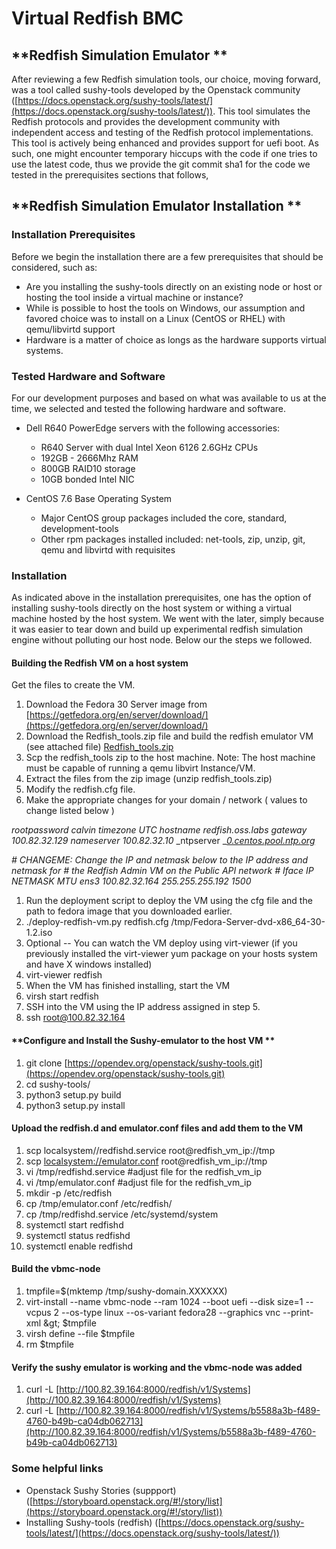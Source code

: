 # **Virtual Redfish BMC**

## **Redfish Simulation Emulator **

After reviewing a few Redfish simulation tools, our choice, moving forward, was a tool called sushy-tools developed by the Openstack community ([https://docs.openstack.org/sushy-tools/latest/](https://docs.openstack.org/sushy-tools/latest/)).  This tool simulates the Redfish protocols and provides the development community with independent access and testing of the Redfish protocol implementations.  This tool is actively being enhanced and provides support for uefi boot.  As such, one might encounter temporary hiccups with the code if one tries to use the latest code, thus we provide the git commit sha1 for the code we tested in the prerequisites sections that follows,

## **Redfish Simulation Emulator Installation **

### **Installation Prerequisites**

Before we begin the installation there are a few prerequisites that should be considered, such as:

- Are you installing the sushy-tools directly on an existing node or host or hosting the tool inside a virtual machine or instance?
- While is possible to host the tools on Windows, our assumption and favored choice was to install on a Linux (CentOS or RHEL) with qemu/libvirtd support
- Hardware is a matter of choice as longs as the hardware supports virtual systems.

### **Tested Hardware and Software**

For our development purposes and based on what was available to us at the time, we selected and tested the following hardware and software.

- Dell R640 PowerEdge servers with the following accessories:
  - R640 Server with dual Intel Xeon 6126 2.6GHz CPUs
  - 192GB - 2666Mhz RAM
  - 800GB  RAID10 storage
  - 10GB bonded Intel NIC

- CentOS 7.6 Base Operating System
  - Major CentOS group packages included the core, standard, development-tools
  - Other rpm packages installed included: net-tools, zip, unzip, git, qemu and libvirtd with requisites

### **Installation**

As indicated above in the installation prerequisites, one has the option of installing sushy-tools directly on the host system or withing a virtual machine hosted by the host system.  We went with the later, simply because it was easier to tear down and build up experimental redfish simulation engine without polluting our host node.  Below our the steps we followed.

#### **Building the Redfish VM on a host system**

Get the files to create the VM.

1. Download the Fedora 30 Server image from [https://getfedora.org/en/server/download/](https://getfedora.org/en/server/download/)
2. Download the Redfish\_tools.zip file and build the redfish emulator VM (see attached file) [Redfish\_tools.zip](https://wiki.dellemc-community.org/download/attachments/54198412/Redfish_tools.zip?version=1&amp;modificationDate=1567542789197&amp;api=v2)
3. Scp the redfish\_tools zip to the host machine.   Note: The host machine must be capable of running a qemu libvirt Instance/VM.
4. Extract the files from the zip image (unzip redfish\_tools.zip)
5. Modify the redfish.cfg file.
  1. Make the appropriate changes for your domain / network ( values to change listed below )

_rootpassword calvin_
_timezone UTC_
_hostname redfish.oss.labs_
_gateway 100.82.32.129_
_nameserver 100.82.32.10_
_ntpserver _[_0.centos.pool.ntp.org_](http://0.centos.pool.ntp.org/)

_# CHANGEME: Change the IP and netmask below to the IP address and netmask for_
_# the Redfish Admin VM on the Public API network_
_# Iface IP NETMASK MTU_
_ens3 100.82.32.164 255.255.255.192 1500_

1. Run the deployment script to deploy the VM using the cfg file and the path to fedora image that you downloaded earlier.
  1. ./deploy-redfish-vm.py redfish.cfg /tmp/Fedora-Server-dvd-x86\_64-30-1.2.iso
2.  Optional -- You can watch the VM deploy using virt-viewer (if you previously installed the virt-viewer yum package on your hosts system and have X windows installed)
  1. virt-viewer redfish
3.  When the VM has finished installing, start the VM
  1. virsh start redfish
4.  SSH into the VM using the IP address assigned in step 5.
  1. ssh root@100.82.32.164

#### **Configure and Install the Sushy-emulator to the host VM **

1. git clone [https://opendev.org/openstack/sushy-tools.git](https://opendev.org/openstack/sushy-tools.git)
2. cd sushy-tools/
3. python3 setup.py build
4. python3 setup.py install

#### **Upload the redfish.d and emulator.conf files and add them to the VM**

1. scp localsystem//redfishd.service root@redfish\_vm\_ip://tmp
2. scp [localsystem://emulator.conf](localsystem://emulator.conf) root@redfish\_vm\_ip://tmp
3. vi /tmp/redfishd.service #adjust file for the redfish\_vm\_ip
4. vi /tmp/emulator.conf #adjust file for the redfish\_vm\_ip
5. mkdir -p /etc/redfish
6. cp /tmp/emulator.conf /etc/redfish/
7. cp /tmp/redfishd.service /etc/systemd/system
8. systemctl start redfishd
9. systemctl status redfishd
10. systemctl enable redfishd

#### **Build the vbmc-node**

1. tmpfile=$(mktemp /tmp/sushy-domain.XXXXXX)
2. virt-install --name vbmc-node --ram 1024 --boot uefi --disk size=1 --vcpus 2 --os-type linux --os-variant fedora28 --graphics vnc --print-xml \&gt; $tmpfile
3. virsh define --file $tmpfile
4. rm $tmpfile

#### **Verify the sushy emulator is working and the vbmc-node was added**

1. curl -L [http://100.82.39.164:8000/redfish/v1/Systems](http://100.82.39.164:8000/redfish/v1/Systems)
2. curl -L [http://100.82.39.164:8000/redfish/v1/Systems/b5588a3b-f489-4760-b49b-ca04db062713](http://100.82.39.164:8000/redfish/v1/Systems/b5588a3b-f489-4760-b49b-ca04db062713)

### **Some helpful links**

- Openstack Sushy Stories (suppport) ([https://storyboard.openstack.org/#!/story/list](https://storyboard.openstack.org/#!/story/list))
- Installing Sushy-tools (redfish) ([https://docs.openstack.org/sushy-tools/latest/](https://docs.openstack.org/sushy-tools/latest/))
